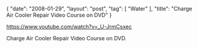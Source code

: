 {
   "date": "2008-01-29",
   "layout": "post",
   "tag": [
      "Water"
   ],
   "title": "Charge Air Cooler Repair Video Course on DVD"
}

https://www.youtube.com/watch?v=_U-JrmCsxec  

Charge Air Cooler Repair Video Course on DVD.